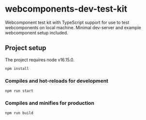 # webcomponents-dev-test-kit
Webcomponent test kit with TypeScript support for use to test webcomponents on local machine. Minimal dev-server and example webcomponent setup included.

## Project setup
The project requires node v16.15.0.

```
npm install 
```

### Compiles and hot-reloads for development
```
npm run start
```

### Compiles and minifies for production
```
npm run build
```


